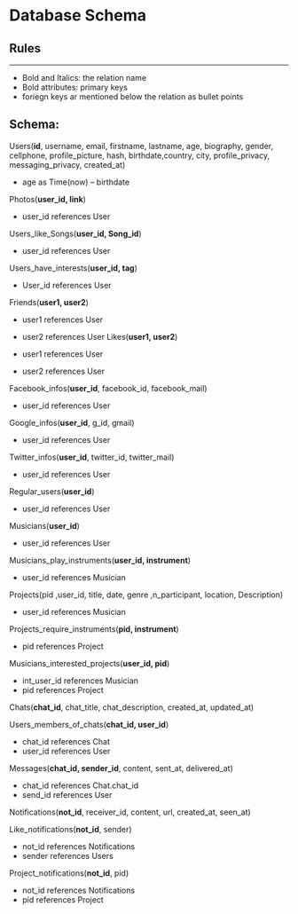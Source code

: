 #  Database Schema
## Rules
----------------------
- Bold and Italics: the relation name
- Bold attributes: primary keys
- foriegn keys ar mentioned below the relation as bullet points
## Schema:

Users(**id**, username, email, firstname, lastname, age, biography, gender, cellphone, profile_picture, hash, birthdate,country, city, profile_privacy, messaging_privacy, created_at)

- age as Time(now) – birthdate

Photos(**user_id, link**)
- user_id references User

Users_like_Songs(**user_id, Song_id**)

- user_id references User

Users_have_interests(**user_id, tag**)

- User_id references User

Friends(**user1, user2**)

- user1 references User
- user2 references User
Likes(**user1, user2**)

- user1 references User
- user2 references User

Facebook_infos(**user_id**, facebook_id, facebook_mail)

- user_id references User

Google_infos(**user_id**, g_id, gmail)

- user_id references User

Twitter_infos(**user_id**, twitter_id, twitter_mail)

- user_id references User


Regular_users(**user_id**)

- user_id references User

Musicians(**user_id**)

- user_id references User



Musicians_play_instruments(**user_id, instrument**)

- user_id references Musician

Projects(pid ,user_id, title, date, genre ,n_participant, location, Description)

- user_id references Musician

Projects_require_instruments(**pid, instrument**)

- pid references Project


Musicians_interested_projects(**user_id, pid**)

- int_user_id references Musician
- pid references Project

Chats(**chat_id**, chat_title, chat_description, created_at, updated_at)

Users_members_of_chats(**chat_id, user_id**)

- chat_id references Chat
- user_id references User

Messages(**chat_id, sender_id**, content, sent_at, delivered_at)

- chat_id references Chat.chat_id
- send_id references User

Notifications(**not_id**, receiver_id, content, url, created_at, seen_at)

Like_notifications(**not_id**, sender)

- not_id references Notifications
- sender references Users


Project_notifications(**not_id**, pid)

- not_id references Notifications
- pid references Project
 